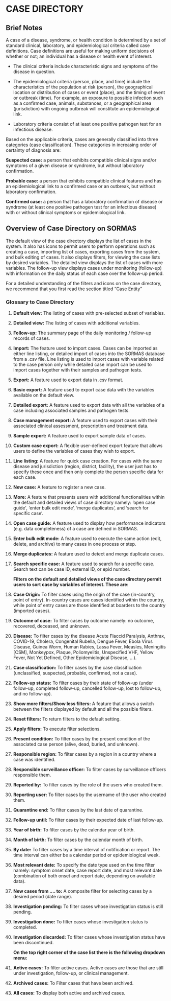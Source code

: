 # **CASE DIRECTORY**

## **Brief Notes**

A case of a disease, syndrome, or health condition is determined by a set of standard clinical, laboratory, and epidemiological criteria called case definitions. Case definitions are useful for making uniform decisions of whether or not; an individual has a disease or health event of interest. 

* The clinical criteria include characteristic signs and symptoms of the disease in question.

* The epidemiological criteria (person, place, and time) include the characteristics of the population at risk (person), the geographical location or distribution of cases or event (place), and the timing of event or outbreak (time). For example, an  exposure to possible infection such as a confirmed case, animals, substances, or a geographical area (jurisdiction) with ongoing outbreak will constitute an epidemiological link.

* Laboratory criteria consist of at least one positive pathogen test for an infectious disease. 

Based on the applicable criteria, cases are generally classified into three categories (case classification). These categories in increasing order of certainty of diagnosis are: 

**Suspected case:** a person that exhibits compatible clinical signs and/or symptoms of a given disease or syndrome, but without laboratory confirmation. 

**Probable case:** a person that exhibits compatible clinical features and has an epidemiological link to a confirmed case or an outbreak, but without laboratory confirmation. 

**Confirmed case:** a person that has a laboratory confirmation of disease or syndrome (at least one positive pathogen test for an infectious disease) with or without clinical symptoms or epidemiological link. 

## **Overview of Case Directory on SORMAS**

The default view of the case directory displays the list of cases in the system. It also has icons to permit users to perform operations such as creating a case, importing list of cases, exporting cases from the system, and bulk editing of cases. It also displays filters, for viewing the case lists by desired variables. The detailed view displays the list of cases with more variables. The follow-up view displays cases under monitoring (follow-up) with information on the daily status of each case over the follow-up period.  

For a detailed understanding of the filters and icons on the case directory, we recommend that you first read the section titled “Case Entity”

### **Glossary to Case Directory**

1. **Default view:** The listing of cases with pre-selected subset of variables.
2. **Detailed view:** The listing of cases with additional variables.
3. **Follow-up:** The summary page of the daily monitoring / follow-up records of cases.
4. **Import:** The feature used to import cases. Cases can be imported as either line listing, or detailed import of cases into the SORMAS database from a .csv file. Line listing is used to import cases with variable related to the case person only while detailed case import can be used to import cases together with their samples and pathogen tests. 
5. **Export:** A feature used to export data in .csv format. 
6. **Basic export:** A feature used to export case data with the variables available on the default view.
7. **Detailed export:** A feature used to export data with all the variables of a case including associated samples and pathogen tests.  
8. **Case management export:** A feature used to export cases with their associated clinical assessment, prescription and treatment data.
9. **Sample export:** A feature used to export sample data of cases.
10. **Custom case export:** A flexible user-defined export feature that allows users to define the variables of cases they wish to export. 
11. **Line listing:** A feature for quick case creation. For cases with the same disease and jurisdiction (region, district, facility), the user just has to specify these once and then only complete the person specific data for each case.
12. **New case:** A feature to register a new case.
13. **More:** A feature that presents users with additional functionalities within the default and detailed views of case directory namely: ‘open case guide', ‘enter bulk edit mode’, ‘merge duplicates’, and ‘search for specific case’.
14. **Open case guide:** A feature used to display how performance indicators (e.g. data completeness) of a case are defined in SORMAS.  
15. **Enter bulk edit mode:** A feature used to execute the same action (edit, delete, and archive) to many cases in one process or step.
16. **Merge duplicates:** A feature used to detect and merge duplicate cases.
17. **Search specific case:** A feature used to search for a specific case. Search text can be case ID, external ID, or epid number.

	**Filters on the default and detailed views of the case directory permit users to sort case by variables of interest. These are:** 
	
18. **Case Origin:** To filter cases using the origin of the case (in-country, point of entry). In-country cases are cases identified within the country, while point of entry cases are those identified at boarders to the country (imported cases). 
19. **Outcome of case:** To filter cases by outcome namely: no outcome, recovered, deceased, and unknown.
20. **Disease:** To filter cases by the disease  Acute Flaccid Paralysis, Anthrax, COVID-19, Cholera, Congenital Rubella, Dengue Fever, Ebola Virus Disease, Guinea Worm, Human Rabies, Lassa Fever, Measles, Meningitis [CSM], Monkeypox, Plaque, Poliomyelitis, Unspecified VHF, Yellow Fever, Not Yet Defined, Other Epidemiological Disease, ...).
21. **Case classification:** To filter cases by the case classification (unclassified, suspected, probable, confirmed, not a case). 
22. **Follow-up status:** To filter cases by their state of follow-up (under follow-up, completed follow-up, cancelled follow-up, lost to follow-up, and no follow-up).
23. **Show more filters/Show less filters:** A feature that allows a switch between the filters displayed by default and all the possible filters.
24. **Reset filters:** To return filters to the default setting.
25. **Apply filters:** To execute filter selections.
26. **Present condition:** To filter cases by the present condition of the associated case person (alive, dead, buried, and unknown).
27. **Responsible region:** To filter cases by a region in a country where a case was identified.
28. **Responsible surveillance officer:**  To filter cases by surveillance officers responsible them.
29. **Reported by:** To filter cases by the role of the users who created them.
30. **Reporting user:** To filter cases by the username of the user who created them.
31. **Quarantine end:** To filter cases by the last date of quarantine.
32. **Follow-up until:** To filter cases by their expected date of last follow-up.
33. **Year of birth:** To filter cases by the calendar year of birth. 
34. **Month of birth:**  To filter cases by the calendar month of birth.
35. **By date:** To filter cases by a time interval of notification or report. The time interval can either be a calendar period or epidemiological week.
36. **Most relevant date:** To specify the date type used on the time filter namely: symptom onset date, case report date, and most relevant date (combination of both onset and report date, depending on available data).
37. **New cases from …. to:** A composite filter for selecting cases by a desired period (date range).
38. **Investigation pending:** To filter cases whose investigation status is still pending.
39. **Investigation done:** To filter cases whose investigation status is completed. 
40. **Investigation discarded:** To filter cases whose investigation status have been discontinued.

	**On the top right corner of the case list there is the following dropdown menu:**

41. **Active cases:** To filter active cases. Active cases are those that are still under investigation, follow-up, or clinical management. 
42. **Archived cases:** To Filter cases that have been archived. 
43. **All cases:** To display both active and archived cases.

 

 

 